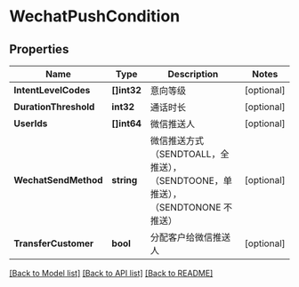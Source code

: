 # WechatPushCondition

## Properties

Name | Type | Description | Notes
------------ | ------------- | ------------- | -------------
**IntentLevelCodes** | **[]int32** | 意向等级 | [optional] 
**DurationThreshold** | **int32** | 通话时长 | [optional] 
**UserIds** | **[]int64** | 微信推送人 | [optional] 
**WechatSendMethod** | **string** | 微信推送方式（SENDTOALL，全推送），（SENDTOONE，单推送），（SENDTONONE 不推送） | [optional] 
**TransferCustomer** | **bool** | 分配客户给微信推送人 | [optional] 

[[Back to Model list]](../README.md#documentation-for-models) [[Back to API list]](../README.md#documentation-for-api-endpoints) [[Back to README]](../README.md)


